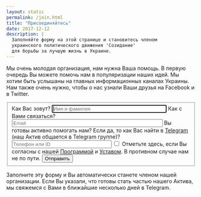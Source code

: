 ```yaml
---
layout: static
permalink: /join.html
title: "Присоединяйтесь"
date: 2017-12-12
description: |
  Заполняйте форму на этой странице и становитесь членом
  украинского политического движения 'Созидание'
  для борьбы за лучшую жизнь в Украине.
---
```


Мы очень молодая организация, нам нужна Ваша помощь. В первую очередь
Вы можете помочь нам в популяризации наших идей. Мы
хотим быть услышаны на главных информационных каналах
Украины. Нам также очень нужно, чтобы о нас узнали Ваши друзья на Facebook и в Twitter.

<form action="http://formspree.io/sozidanie.org.ua@gmail.com" method="post">
<fieldset>
<input type="hidden" name="_next" value="http://www.sozidanie.org.ua/thanks.html"/>
<input type="hidden" name="_subject" value="new member"/>
<input type="hidden" name="_format" value="text"/>
<label for="name">Как Вас зовут?</label>
<input id="name" name="name" type="text" size="35" tabindex="1" placeholder="Имя и фамилия" autofocus="autofocus"/>
<label for="email">Как с Вами связаться?</label>
<input id="email" name="email" type="email" size="47" tabindex="2" placeholder="Email"/>
<label for="telegram">Вы готовы активно помогать нам? Если да,
то как Вас найти в <a href="https://telegram.org/">Telegram</a>
(наш Актив общается в Telegram группе)?</label>
<input id="telegram" name="telegram" type="text" size="30" tabindex="3" placeholder="Телефон или ID"/>
<input id="agree" type="checkbox" name="agree" tabindex="4"/>
<label for="agree">
Отметьте здесь, если Вы согласны с нашей
<a href="/program.html">Программой</a>
и
<a href="/bylaws.html">Уставом</a>.
В противном случае нам не по пути.
</label>
<button type="submit" tabindex="5">Отправить</button>
</fieldset>
</form>

Заполните эту форму и Вы автоматически станете членом нашей организации.
Если Вы указали, что готовы стать частью нашего Актива,
мы свяжемся с Вами в ближайшие несколько дней в Telegram.

